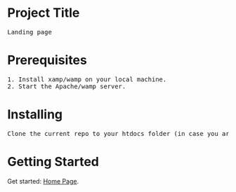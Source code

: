 # Project Title
<pre>
Landing page
</pre>

# Prerequisites
<pre>
1. Install xamp/wamp on your local machine.
2. Start the Apache/wamp server. 
</pre>

# Installing
<pre>
Clone the current repo to your htdocs folder (in case you are using xamp server).
</pre>
# Getting Started
Get started: [Home Page](http://localhost/landing-page/index.html).

